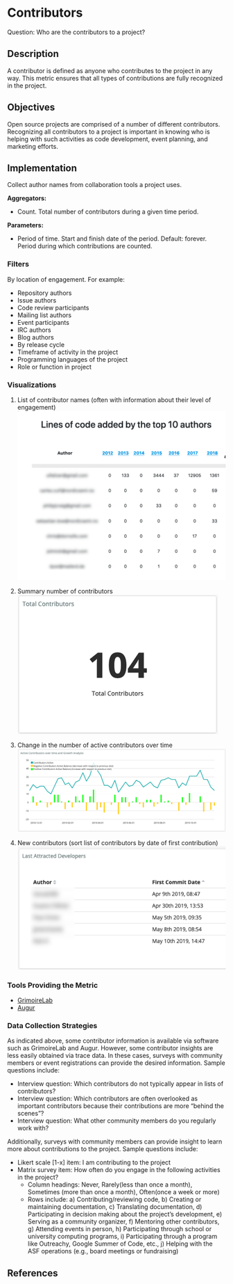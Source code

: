 # Contributors

Question: Who are the contributors to a project?

## Description

A contributor is defined as anyone who contributes to the project in any way. This metric ensures that all types of contributions are fully recognized in the project.

## Objectives

Open source projects are comprised of a number of different contributors. Recognizing all contributors to a project is important in knowing who is helping with such activities as code development, event planning, and marketing efforts.  

## Implementation

Collect author names from collaboration tools a project uses.

**Aggregators:**
* Count. Total number of contributors during a given time period.

**Parameters:**
* Period of time. Start and finish date of the period. Default: forever.
 Period during which contributions are counted.

### Filters

By location of engagement. For example:
* Repository authors
* Issue authors
* Code review participants
* Mailing list authors
* Event participants
* IRC authors
* Blog authors
* By release cycle
* Timeframe of activity in the project
* Programming languages of the project 
* Role or function in project

### Visualizations

1. List of contributor names (often with information about their level of engagement)<br />
![Contributor names and info](images/top_contributor_info.png)

2. Summary number of contributors<br />
![Summary number of contributors](images/summary_contributor_number.png)

3. Change in the number of active contributors over time<br />
![Contributor growth](images/contributor_growth.png)

4. New contributors (sort list of contributors by date of first contribution)<br />
![New contributors](images/first_commit_date.png)

### Tools Providing the Metric

* [GrimoireLab](https://chaoss.github.io/grimoirelab/)
* [Augur](http://augur.osshealth.io/api_docs/#api-Evolution-Contributors_Repo_)

### Data Collection Strategies

As indicated above, some contributor information is available via software such as GrimoireLab and Augur. However, some contributor insights are less easily obtained via trace data. In these cases, surveys with community members or event registrations can provide the desired information. Sample questions include:

* Interview question: Which contributors do not typically appear in lists of contributors? 
* Interview question: Which contributors are often overlooked as important contributors because their contributions are more “behind the scenes”?
* Interview question: What other community members do you regularly work with?

Additionally, surveys with community members can provide insight to learn more about contributions to the project. Sample questions include:

* Likert scale [1-x] item: I am contributing to the project
* Matrix survey item: How often do you engage in the following activities in the project? 
  * Column headings: Never, Rarely(less than once a month), Sometimes (more than once a month), Often(once a week or more)
  * Rows include: a) Contributing/reviewing code, b) Creating or maintaining documentation, c) Translating documentation, d) Participating in decision making about the project’s development, e) Serving as a community organizer, f) Mentoring other contributors, g) Attending events in person, h) Participating through school or university computing programs, i) Participating through a program like Outreachy, Google Summer of Code, etc., j) Helping with the ASF operations (e.g., board meetings or fundraising) 

## References
